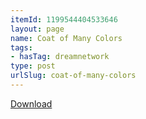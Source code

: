 ```yaml
---
itemId: 1199544404533646
layout: page
name: Coat of Many Colors
tags:
- hasTag: dreamnetwork
type: post
urlSlug: coat-of-many-colors
---
```

<a href="files/pdfs/Volume_publications/publications.coat-of-many-colors.pdf" download="">Download</a>